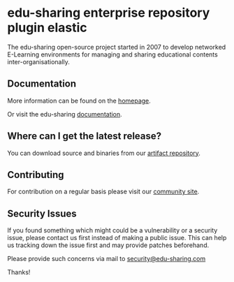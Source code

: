 
# edu-sharing enterprise repository plugin elastic

The edu-sharing open-source project started in 2007 to develop networked E-Learning environments for managing and sharing educational contents inter-organisationally.

Documentation
-------------
More information can be found on the [homepage](http://www.edu-sharing.com).

Or visit the edu-sharing [documentation](http://docs.edu-sharing.com/confluence/edp).

Where can I get the latest release?
-----------------------------------
You can download source and binaries from our [artifact repository](https://artifacts.edu-sharing.com/#browse/browse:plugin-cluster-releases).

Contributing
------------
For contribution on a regular basis please visit our [community site](http://edu-sharing-network.org/?lang=en).

Security Issues
---------------
If you found something which might could be a vulnerability or a security issue, please contact us first instead of making a public issue. This can help us tracking down the issue first and may provide patches beforehand.

Please provide such concerns via mail to security@edu-sharing.com

Thanks!
